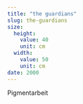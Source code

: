 ```yaml
---
title: "the guardians"
slug: the-guardians
size:
  height:
    value: 40
    unit: cm
  width:
    value: 50
    unit: cm
date: 2000
---
```


Pigmentarbeit
